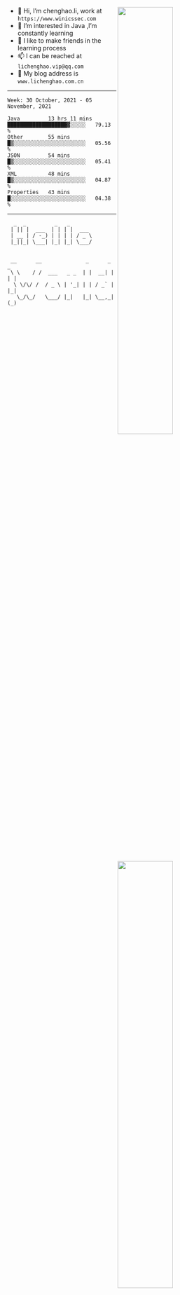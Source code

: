 [<img align="right" width="50%" src="https://github-readme-stats.vercel.app/api?username=lichlaughing&show_icons=true">](https://metrics.lecoq.io/ouuan?template=classic)
- 👋 Hi, I’m chenghao.li, work at `https://www.winicssec.com`
- 👀 I’m interested in Java ,I’m constantly learning
- 💞️ I like to make friends in the learning process
- 📫 I can be reached at `lichenghao.vip@qq.com`
- 🔗 My blog address is `www.lichenghao.com.cn`


------
<!--START_SECTION:waka-->
```text
Week: 30 October, 2021 - 05 November, 2021

Java         13 hrs 11 mins  ███████████████████▓░░░░░   79.13 % 
Other        55 mins         █▒░░░░░░░░░░░░░░░░░░░░░░░   05.56 % 
JSON         54 mins         █▒░░░░░░░░░░░░░░░░░░░░░░░   05.41 % 
XML          48 mins         █▒░░░░░░░░░░░░░░░░░░░░░░░   04.87 % 
Properties   43 mins         █░░░░░░░░░░░░░░░░░░░░░░░░   04.38 % 
```
<!--END_SECTION:waka-->

------

[<img align="right" width="50%" src="https://www.clustrmaps.com/map_v2.png?cl=ffffff&w=300&t=tt&d=o2HGaalky8OiHBxnoPq9wPYTNv7qpo8ua9FG06sBqt4&co=2d78ad&ct=ffffff">](https://github.com/lichlaughing)

```
  _  _         _   _       
 | || |  ___  | | | |  ___ 
 | __ | / -_) | | | | / _ \
 |_||_| \___| |_| |_| \___/
                           
```
```
 __      __              _      _     _ 
 \ \    / /  ___   _ _  | |  __| |   | |
  \ \/\/ /  / _ \ | '_| | | / _` |   |_|
   \_/\_/   \___/ |_|   |_| \__,_|   (_)
                                        
```
